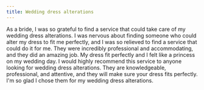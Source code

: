 ```yaml
---
title: Wedding dress alterations
---
```


As a bride, I was so grateful to find a service that could take care of my wedding dress alterations. I was nervous about finding someone who could alter my dress to fit me perfectly, and I was so relieved to find a service that could do it for me. They were incredibly professional and accommodating, and they did an amazing job. My dress fit perfectly and I felt like a princess on my wedding day. I would highly recommend this service to anyone looking for wedding dress alterations. They are knowledgeable, professional, and attentive, and they will make sure your dress fits perfectly. I'm so glad I chose them for my wedding dress alterations.